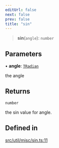 ```yaml
---
editUrl: false
next: false
prev: false
title: "sin"
---
```


> **sin**(`angle`): `number`

## Parameters

• **angle**: [`TRadian`](/api/type-aliases/tradian/)

the angle

## Returns

`number`

the sin value for angle.

## Defined in

[src/util/misc/sin.ts:11](https://github.com/fabricjs/fabric.js/blob/c093e29e73123dafcfa091ff4d5e04e690bb796e/src/util/misc/sin.ts#L11)
